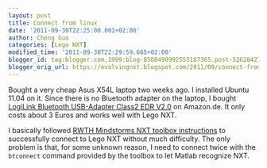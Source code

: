 ```yaml
---
layout: post
title: Connect from linux
date: '2011-09-30T22:25:00.001+02:00'
author: Cheng Guo
categories: [Lego NXT]
modified_time: '2011-09-30T22:29:59.665+02:00'
blogger_id: tag:blogger.com,1999:blog-8508490992555187365.post-5262842752984806329
blogger_orig_url: https://evolvingnxt.blogspot.com/2011/09/connect-from-linux.html
---
```


Bought a very cheap Asus X54L laptop two weeks ago. I installed Ubuntu 11.04 on it. Since there is no Bluetooth adapter on the laptop, I bought [LogiLink Bluetooth USB-Adapter Class2 EDR V2.0](https://www.amazon.de/LogiLink-Bluetooth-USB-Adapter-Class2-V2-0/dp/B0019D1LSW/ref=sr_1_4?ie=UTF8&qid=1317413780&sr=8-4) on Amazon.de. It only costs about 3 Euros and works well with Lego NXT.

I basically followed [RWTH Mindstorms NXT toolbox instructions](https://www.mindstorms.rwth-aachen.de/trac/wiki/Download4.04) to successfully connect to Lego NXT without much difficulty. The only problem is that, for some unknown reason, I need to connect twice with the `btconnect` command provided by the toolbox to let Matlab recognize NXT.